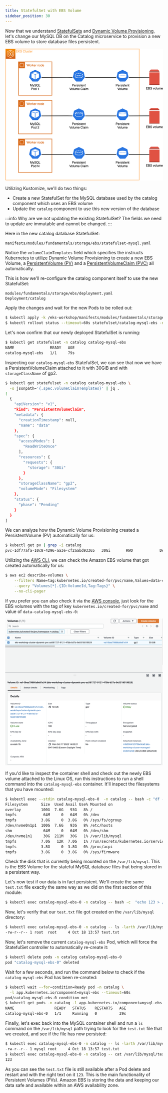 ```yaml
---
title: StatefulSet with EBS Volume
sidebar_position: 30
---
```


Now that we understand [StatefulSets](https://kubernetes.io/docs/concepts/workloads/controllers/statefulset/) and [Dynamic Volume Provisioning](https://kubernetes.io/docs/concepts/storage/dynamic-provisioning/), let's change our MySQL DB on the Catalog microservice to provision a new EBS volume to store database files persistent.

![MySQL with EBS](./assets/mysql-ebs.png)

Utilizing Kustomize, we'll do two things:

* Create a new StatefulSet for the MySQL database used by the catalog component which uses an EBS volume
* Update the `catalog` component to use this new version of the database

:::info
Why are we not updating the existing StatefulSet? The fields we need to update are immutable and cannot be changed.
:::

Here in the new catalog database StatefulSet:

```file
manifests/modules/fundamentals/storage/ebs/statefulset-mysql.yaml
```

Notice the `volumeClaimTemplates` field which specifies the instructs Kubernetes to utilize Dynamic Volume Provisioning to create a new EBS Volume, a [PersistentVolume (PV)](https://kubernetes.io/docs/concepts/storage/persistent-volumes/) and a [PersistentVolumeClaim (PVC)](https://kubernetes.io/docs/concepts/storage/persistent-volumes/#persistentvolumeclaims) all automatically.

This is how we'll re-configure the catalog component itself to use the new StatefulSet:

```kustomization
modules/fundamentals/storage/ebs/deployment.yaml
Deployment/catalog
```

Apply the changes and wait for the new Pods to be rolled out:

```bash hook=check-pvc
$ kubectl apply -k /eks-workshop/manifests/modules/fundamentals/storage/ebs/
$ kubectl rollout status --timeout=60s statefulset/catalog-mysql-ebs -n catalog
```

Let's now confirm that our newly deployed StatefulSet is running:

```bash
$ kubectl get statefulset -n catalog catalog-mysql-ebs
NAME                READY   AGE
catalog-mysql-ebs   1/1     79s
```

Inspecting our `catalog-mysql-ebs` StatefulSet, we can see that now we have a PersistentVolumeClaim attached to it with 30GiB and with `storageClassName` of gp2. 

```bash
$ kubectl get statefulset -n catalog catalog-mysql-ebs \
  -o jsonpath='{.spec.volumeClaimTemplates}' | jq .
[
  {
    "apiVersion": "v1",
    "kind": "PersistentVolumeClaim",
    "metadata": {
      "creationTimestamp": null,
      "name": "data"
    },
    "spec": {
      "accessModes": [
        "ReadWriteOnce"
      ],
      "resources": {
        "requests": {
          "storage": "30Gi"
        }
      },
      "storageClassName": "gp2",
      "volumeMode": "Filesystem"
    },
    "status": {
      "phase": "Pending"
    }
  }
]
```

We can analyze how the Dynamic Volume Provisioning created a PersistentVolume (PV) automatically for us:

```bash
$ kubectl get pv | grep -i catalog
pvc-1df77afa-10c8-4296-aa3e-cf2aabd93365   30Gi       RWO            Delete           Bound         catalog/data-catalog-mysql-ebs-0          gp2                            10m
```

Utilizing the [AWS CLI](https://aws.amazon.com/cli/), we can check the Amazon EBS volume that got created automatically for us:
```bash
$ aws ec2 describe-volumes \
    --filters Name=tag:kubernetes.io/created-for/pvc/name,Values=data-catalog-mysql-ebs-0 \
    --query "Volumes[*].{ID:VolumeId,Tag:Tags}" \
    --no-cli-pager
```

If you prefer you can also check it via the [AWS console](https://console.aws.amazon.com/ec2/home#Volumes), just look for the EBS volumes with the tag of key  `kubernetes.io/created-for/pvc/name` and value of `data-catalog-mysql-ebs-0`:

![EBS Volume AWS Console Screenshot](./assets/ebsVolumeScrenshot.png)

If you'd like to inspect the container shell and check out the newly EBS volume attached to the Linux OS, run this instructions to run a shell command into the `catalog-mysql-ebs` container. It'll inspect the filesystems that you have mounted:

```bash
$ kubectl exec --stdin catalog-mysql-ebs-0  -n catalog -- bash -c "df -h"
Filesystem      Size  Used Avail Use% Mounted on
overlay         100G  7.6G   93G   8% /
tmpfs            64M     0   64M   0% /dev
tmpfs           3.8G     0  3.8G   0% /sys/fs/cgroup
/dev/nvme0n1p1  100G  7.6G   93G   8% /etc/hosts
shm              64M     0   64M   0% /dev/shm
/dev/nvme1n1     30G  211M   30G   1% /var/lib/mysql
tmpfs           7.0G   12K  7.0G   1% /run/secrets/kubernetes.io/serviceaccount
tmpfs           3.8G     0  3.8G   0% /proc/acpi
tmpfs           3.8G     0  3.8G   0% /sys/firmware
```

Check the disk that is currently being mounted on the `/var/lib/mysql`. This is the EBS Volume for the stateful MySQL database files that being stored in a persistent way.

Let's now test if our data is in fact persistent. We'll create the same `test.txt` file exactly the same way as we did on the first section of this module:

```bash
$ kubectl exec catalog-mysql-ebs-0 -n catalog -- bash -c  "echo 123 > /var/lib/mysql/test.txt"
```

Now, let's verify that our `test.txt` file got created on the `/var/lib/mysql` directory:

```bash
$ kubectl exec catalog-mysql-ebs-0 -n catalog -- ls -larth /var/lib/mysql/ | grep -i test
-rw-r--r-- 1 root  root     4 Oct 18 13:57 test.txt
```

Now, let's remove the current `catalog-mysql-ebs` Pod, which will force the StatefulSet controller to automatically re-create it:

```bash hook=pod-delete
$ kubectl delete pods -n catalog catalog-mysql-ebs-0
pod "catalog-mysql-ebs-0" deleted
```

Wait for a few seconds, and run the command below to check if the `catalog-mysql-ebs` Pod has been re-created:

```bash
$ kubectl wait --for=condition=Ready pod -n catalog \
  -l app.kubernetes.io/component=mysql-ebs --timeout=60s
pod/catalog-mysql-ebs-0 condition met
$ kubectl get pods -n catalog -l app.kubernetes.io/component=mysql-ebs
NAME                  READY   STATUS    RESTARTS   AGE
catalog-mysql-ebs-0   1/1     Running   0          29s
```

Finally, let's exec back into the MySQL container shell and run a `ls` command on the `/var/lib/mysql` path trying to look for the `test.txt` file that we created, and see if the file has now persisted:

```bash
$ kubectl exec catalog-mysql-ebs-0 -n catalog -- ls -larth /var/lib/mysql/ | grep -i test
-rw-r--r-- 1 mysql root     4 Oct 18 13:57 test.txt
$ kubectl exec catalog-mysql-ebs-0 -n catalog -- cat /var/lib/mysql/test.txt
123
```

As you can see the `test.txt` file is still available after a Pod delete and restart and with the right text on it `123`. This is the main functionality of Persistent Volumes (PVs). Amazon EBS is storing the data and keeping our data safe and available within an AWS availability zone.
